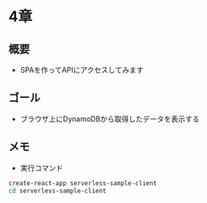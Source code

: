 # 4章

## 概要

- SPAを作ってAPIにアクセスしてみます

## ゴール

- ブラウザ上にDynamoDBから取得したデータを表示する

## メモ

- 実行コマンド

```bash
create-react-app serverless-sample-client
cd serverless-sample-client
```
